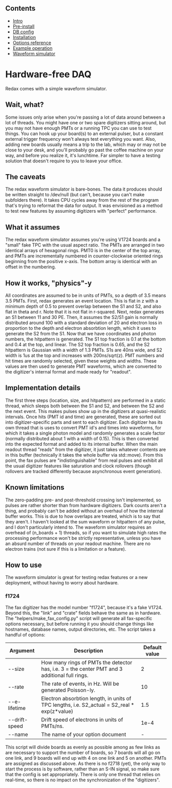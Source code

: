 ## Contents
* [Intro](index.md) 
* [Pre-install](prerequisites.md) 
* [DB config](databases.md) 
* [Installation](installation.md) 
* [Options reference](daq_options.md) 
* [Example operation](how_to_run.md)
* [Waveform simulator](fax.md)

# Hardware-free DAQ

Redax comes with a simple waveform simulator.

## Wait, what?

Some issues only arise when you're passing a lot of data around between a lot of threads.
You might have one or two spare digitizers sitting around, but you may not have enough PMTs or a running TPC you can use to test things.
You can hook up your board(s) to an external pulser, but a constant external trigger frequency won't always test everything you want.
Also, adding new boards usually means a trip to the lab, which may or may not be close to your desk, and you'll probably go past the coffee machine on your way, and before you realize it, it's lunchtime.
Far simpler to have a testing solution that doesn't require to you to leave your office.

## The caveats

The redax waveform simulator is bare-bones.
The data it produces should be written straight to /dev/null (but can't, because you can't make subfolders there).
It takes CPU cycles away from the rest of the program that's trying to reformat the data for output.
It was envisioned as a method to test new features by assuming digitizers with "perfect" performance.

## What it assumes

The redax waveform simulator assumes you're using V1724 boards and a "small" fake TPC with the usual aspect ratio.
The PMTs are arranged in two identical arrays of hexagonal rings.
PMT0 is in the center of the top array, and PMTs are incrementally numbered in counter-clockwise oriented rings beginning from the positive x-axis.
The bottom array is identical with an offset in the numbering.

## How it works, "physics"-y

All coordinates are assumed to be in units of PMTs, so a depth of 3.5 means 3.5 PMTs.
First, redax generates an event location.
This is flat in z with a minimum depth of 0.5 to prevent overlap between the S1 and S2, and also flat in theta and r.
Note that it is not flat in r-squared.
Next, redax generates an S1 between 11 and 30 PE.
Then, it assumes the S2/S1 gain is normally distributed around 100 with a standard deviation of 20 and electron loss in proportion to the depth and electron absorbtion length, which it uses to generate the S2 from the S1.
Now that we have coordinates and photon numbers, the hitpattern is generated.
The S1 top fraction is 0.1 at the bottom and 0.4 at the top, and linear.
The S2 top fraction is 0.65, and the S2 hitpattern is Gaussian with a width of 1.3 PMTs.
S1s are 40ns wide, and S2 width is 1us at the top and increases with 200ns/sqrt(z).
PMT numbers and hit times are randomly selected, given these weights and widths.
These values are then used to generate PMT waveforms, which are converted to the digitizer's internal format and made ready for "readout".

## Implementation details

The first three steps (location, size, and hitpattern) are performed in a static thread, which sleeps both between the S1 and S2, and between the S2 and the next event.
This makes pulses show up in the digitizers at quasi-realistic intervals.
Once hits (PMT id and time) are generated, these are sorted out into digitizer-specific parts and sent to each digitizer.
Each digitizer has its own thread that is uses to convert PMT id's and times into waveforms, for which it takes a single photon model and randomly generates a scale factor (normally distributed about 1 with a width of 0.15).
This is then converted into the expected format and added to its internal buffer.
When the main readout thread "reads" from the digitizer, it just takes whatever contents are in this buffer (technically it takes the whole buffer via std::move).
From this point, the fax pulses are "indistinguishable" from real pulses and exhibit all the usual digitizer features like saturation and clock rollovers (though rollovers are tracked differently because asynchronous event generation).

## Known limitations

The zero-padding pre- and post-threshold crossing isn't implemented, so pulses are rather shorter than from hardware digitizers.
Dark counts aren't a thing, and probably can't be added without an overhaul of how the internal buffer works.
This is due to how overlaps are treated, which is to say that they aren't.
I haven't looked at the sum waveform or hitpattern of any pulse, and I don't particularly intend to.
The waveform simulator requires an overhead of (n_boards + 1) threads, so if you want to simulate high rates the processing performance won't be strictly representative, unless you have an absurd number of threads on your readout machine.
There are no electron trains (not sure if this is a limitation or a feature).

## How to use

The waveform simulator is great for testing redax features or a new deployment, without having to worry about hardware.

### f1724

The fax digitizer has the model number "f1724", because it's a fake V1724.
Beyond this, the "link" and "crate" fields behave the same as in hardware.
The "helpers/make_fax_config.py" script will generate all fax-specific options necessary,
but before running it you should change things like hostnames, database names, output directories, etc.
The script takes a handful of options:

|Argument   |Description   | Default value  |
| ----- | ----- | ----- |
|--size | How many rings of PMTs the detector has, i.e. 3 = the center PMT and 3 additional full rings. | 2 |
|--rate | The rate of events, in Hz. Will be generated Poisson-ly. | 10 |
|--e-lifetime | Electron absorbtion length, in units of TPC lengths, i.e. S2_actual = S2_real \* exp(z\*value) | 1.5 |
|--drift-speed | Drift speed of electrons in units of PMTs/ns. | 1e-4 |
|--name | The name of your option document | - |

This script will divide boards as evenly as possible among as few links as are necessary to support the number of boards, so 7 boards will all go on one link, and 9 boards will end up with 4 on one link and 5 on another.
PMTs are assigned as discussed above.
As there is no f2718 (yet), the only way to start the process is by software, rather than an S-IN signal, so make sure that the config is set appropriately.
There is only one thread that relies on real-time, so there is no impact on the synchronization of the "digitizers".

